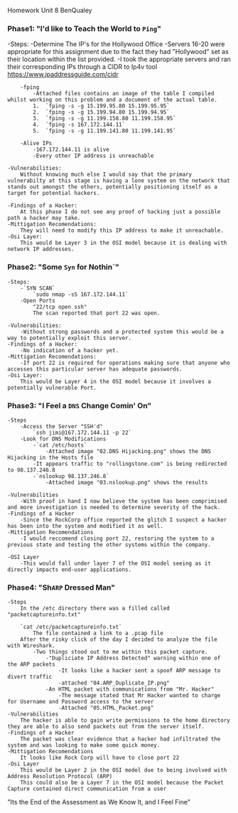 Homework Unit 8
BenQualey

### **Phase1**: "I'd like to Teach the World to `Ping`"

-Steps:
    -Determine The IP's for the Hollywood Office
        -Servers 16-20 were appropriate for this assignment due to the fact they had "Hollywood" set as their location within the list provided.
        -I took the appropriate servers and ran their corresponding IPs through a CIDR to Ip4v tool https://www.ipaddressguide.com/cidr

        -fping
            -Attached files contains an image of the table I compiled whilst working on this problem and a document of the actual table. 
            1.  `fping -s -g 15.199.95.80 15.199.95.95`
            2.  `fping -s -g 15.199.94.80 15.199.94.95`
            3.  `fping -s -g 11.199.158.80 11.199.158.95`
            4.  `fping -s 167.172.144.11`
            5.  `fping -s -g 11.199.141.80 11.199.141.95`
        
        -Alive IPs
            -167.172.144.11 is alive
            -Every other IP address is unreachable

    -Vulnerabilities:
        Without knowing much else I would say that the primary vulnerabilty at this stage is having a lone system on the network that stands out amongst the others, potentially positioning itself as a target for potential hackers. 

    -Findings of a Hacker:
        At this phase I do not see any proof of hacking just a possible path a hacker may take. 
    -Mittigation Recomendations:
        They will need to modify this IP address to make it unreachable. 
    -Osi Layer:
        This would be Layer 3 in the OSI model because it is dealing with network IP addresses.

### **Phase2**: "Some `Syn` for Nothin`"

    -Steps:
        -`SYN SCAN`
            `sudo nmap -sS 167.172.144.11`
        -Open Ports
            "22/tcp open ssh"
            The scan reported that port 22 was open.

    -Vulnerabilities:
        -Without strong passwords and a protected system this would be a way to potentially exploit this server.
    -Findings of a Hacker:
        -No indication of a hacker yet. 
    -Mittigation Recomendations:
        -If port 22 is required for operations making sure that anyone who accesses this particular server has adequate passwords.
    -Osi Layer:
        This would be Layer 4 in the OSI model because it involves a potentially vulnerable Port.

### **Phase3**: "I Feel a `DNS` Change Comin' On"

    -Steps
        -Access the Server "SSH'd"
            `ssh jimi@167.172.144.11 -p 22`
        -Look for DNS Modifications
            -`cat /etc/hosts`
                -Attached image "02.DNS Hijacking.png" shows the DNS Hijacking in the Hosts file
            -It appears traffic to "rollingstone.com" is being redirected to 98.137.246.8
            -`nslookup 98.137.246.8` 
                -Attached image "03.nslookup.png" shows the results
            
    -Vulnerabilities
        -With proof in hand I now believe the system has been comprimised and more investigation is needed to determine severity of the hack. 
    -Findings of a Hacker
        -Since the RockCorp office reported the glitch I suspect a hacker has been into the system and modified it as well. 
    -Mittigation Recomendations
        -I would reccomend closing port 22, restoring the system to a previous state and testing the other systems within the company. 
        
    -OSI Layer
        -This would fall under layer 7 of the OSI model seeing as it directly impacts end-user applications. 

### **Phase4**: "Sh`ARP` Dressed Man"

    -Steps
        In the /etc directory there was a filled called "packetcaptureinfo.txt"
        
        `cat /etc/packetcaptureinfo.txt`
            The file contained a link to a .pcap file
        After the risky click of the day I decided to analyze the file with Wireshark. 
            -Two things stood out to me within this packet capture. 
                -"Dupliciate IP Address Detected" warning within one of the ARP packets 
                    -It looks like a hacker sent a spoof ARP message to divert traffic
                    -attached "04.ARP_Duplicate_IP.png"
                -An HTML packet with communications from "Mr. Hacker"
                    -The message stated that Mr Hacker wanted to charge for Username and Password access to the server
                    -Attached "05.HTML_Packet.png"    
    -Vulnerabilities
        The hacker is able to gain write permissions to the home directory they are able to also send packets out from the server itself. 
    -Findings of a Hacker
        The packet was clear evidence that a hacker had infiltrated the system and was looking to make some quick money. 
    -Mittigation Recomendations
        It looks like Rock Corp will have to close port 22
    -Osi Layer
        This would be Layer 2 in the OSI model due to being involved with Address Resolution Protocol (ARP)
        This could also be a Layer 7 in the OSI model because the Packet Capture contained direct communication from a user


"Its the End of the Assessment as We Know It, and I Feel Fine"






     
